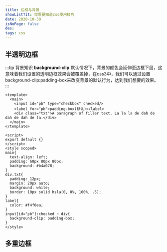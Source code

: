 ```yaml
---
title: 边框与背景
showListTit: 你需要知道css使用技巧 
date: 2020-10-30
isNoPage: false
des: 
tags: css
---
```

## 半透明边框

:::tip 背景知识
**background-clip**
默认情况下，背景的颜色会延伸至边框下层，这意味着我们设置的透明边框效果会被覆盖掉，在css3中，我们可以通过设置background-clip:padding-box来改变背景的默认行为，达到我们想要的效果。
:::
```vue
<template>
  <main>
    <input id="pb" type="checkbox" checked/>
    <label for="pb">padding-box(默认)</label>
    <div class="txt">A paragraph of filler text. La la la de dah de dah de dah de la.</div>
  </main>
</template>

<script>
export default {}
</script>
<style scoped>
main{
  text-align: left;
  padding: 60px 80px 80px;
  background: #b4a078;
}
div.txt{
  padding: 12px;
  margin: 20px auto;
  background: white;
  border: 10px solid hsla(0, 0%, 100%, .5);
}
label{
  color: #f4f0ea;
}
input[id="pb"]:checked ~ div{
  background-clip: padding-box;
}
</style>
```
<css3-cssTranslucentBorder />

## 多重边框
